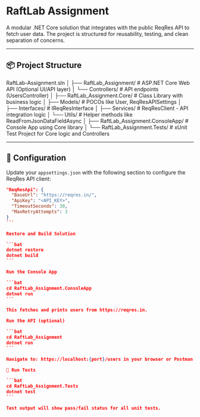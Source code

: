 # RaftLab Assignment

A modular .NET Core solution that integrates with the public ReqRes API to fetch user data. The project is structured for reusability, testing, and clean separation of concerns.

---

## 📦 Project Structure

RaftLab-Assignment.sln
│
├── RaftLab_Assignment/ # ASP.NET Core Web API (Optional UI/API layer)
│ └── Controllers/ # API endpoints (UsersController)
│
├── RaftLab_Assignment.Core/ # Class Library with business logic
│ ├── Models/ # POCOs like User, ReqResAPISettings
│ ├── Interfaces/ # IReqResInterface
│ ├── Services/ # ReqResClient - API integration logic
│ └── Utils/ # Helper methods like ReadFromJsonDataFieldAsync
│
├── RaftLab_Assignment.ConsoleApp/ # Console App using Core library
│
└── RaftLab_Assignment.Tests/ # xUnit Test Project for Core logic and Controllers

---

## 🔧 Configuration

Update your `appsettings.json` with the following section to configure the ReqRes API client:

````json
"ReqResApi": {
  "BaseUrl": "https://reqres.in/",
  "ApiKey": "<API_KEY>",
  "TimeoutSeconds": 30,
  "MaxRetryAttempts": 3
}
```

Restore and Build Solution

```bat
dotnet restore
dotnet build
```

Run the Console App

```bat
cd RaftLab_Assignment.ConsoleApp
dotnet run
```

This fetches and prints users from https://reqres.in.

Run the API (optional)

```bat
cd RaftLab_Assignment
dotnet run
```

Navigate to: https://localhost:{port}/users in your browser or Postman.

🧪 Run Tests

```bat
cd RaftLab_Assignment.Tests
dotnet test
```

Test output will show pass/fail status for all unit tests.
